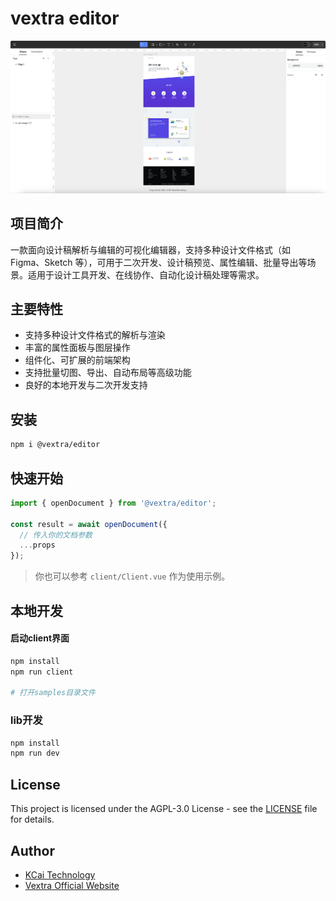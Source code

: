 # vextra editor

![Vextra Editor Example](example.png)

## 项目简介
一款面向设计稿解析与编辑的可视化编辑器，支持多种设计文件格式（如 Figma、Sketch 等），可用于二次开发、设计稿预览、属性编辑、批量导出等场景。适用于设计工具开发、在线协作、自动化设计稿处理等需求。

## 主要特性
- 支持多种设计文件格式的解析与渲染
- 丰富的属性面板与图层操作
- 组件化、可扩展的前端架构
- 支持批量切图、导出、自动布局等高级功能
- 良好的本地开发与二次开发支持

## 安装

```bash
npm i @vextra/editor
```

## 快速开始

```ts
import { openDocument } from '@vextra/editor';

const result = await openDocument({
  // 传入你的文档参数
  ...props
});
```

> 你也可以参考 `client/Client.vue` 作为使用示例。


## 本地开发

#### 启动client界面

```bash
npm install
npm run client

# 打开samples目录文件
```

### lib开发

```bash
npm install
npm run dev
```

## License

This project is licensed under the AGPL-3.0 License - see the [LICENSE](LICENSE.txt) file for details.

## Author

- [KCai Technology](https://kcaitech.com)
- [Vextra Official Website](https://vextra.cn)
